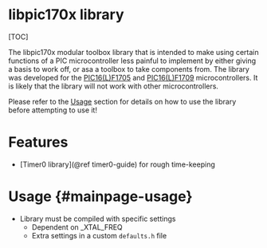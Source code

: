 libpic170x library
==================

[TOC]

The libpic170x modular toolbox library that is intended to make using certain functions of a PIC microcontroller less painful to implement by either giving a basis to work off, or asa a toolbox to take components from. The library was developed for the [PIC16(L)F1705](https://www.microchip.com/wwwproducts/en/PIC16F1705) and [PIC16(L)F1709](https://www.microchip.com/wwwproducts/en/PIC16F1709) microcontrollers. It is likely that the library will not work with other microcontrollers.

Please refer to the [Usage](#mainpage-usage) section for details on how to use the library before attempting to use it!

# Features

- [Timer0 library](@ref timer0-guide) for rough time-keeping


# Usage  {#mainpage-usage}

- Library must be compiled with specific settings
    - Dependent on _XTAL_FREQ
    - Extra settings in a custom `defaults.h` file